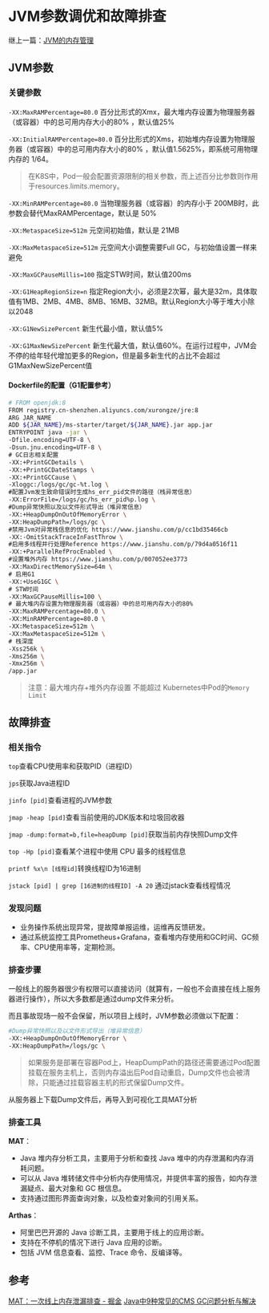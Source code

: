 # JVM参数调优和故障排查

继上一篇：[JVM的内存管理](0-JVM的内存管理.md)

## JVM参数

### 关键参数

`-XX:MaxRAMPercentage=80.0`	百分比形式的Xmx，最大堆内存设置为物理服务器（或容器）中的总可用内存大小的80% ，默认值25%

`-XX:InitialRAMPercentage=80.0`	百分比形式的Xms，初始堆内存设置为物理服务器（或容器）中的总可用内存大小的80% ，默认值1.5625%，即系统可用物理内存的 1/64。

>在K8S中，Pod一般会配置资源限制的相关参数，而上述百分比参数则作用于resources.limits.memory。

`-XX:MinRAMPercentage=80.0`	当物理服务器（或容器）的内存小于 200MB时，此参数会替代MaxRAMPercentage，默认是 50%

`-XX:MetaspaceSize=512m`	元空间初始值，默认是 21MB

`-XX:MaxMetaspaceSize=512m`	元空间大小调整需要Full GC，与初始值设置一样来避免

`-XX:MaxGCPauseMillis=100`	指定STW时间，默认值200ms

`-XX:G1HeapRegionSize=n`	指定Region大小，必须是2次幂，最大是32m，具体取值有1MB、2MB、4MB、8MB、16MB、32MB。默认Region大小等于堆大小除以2048

`-XX:G1NewSizePercent`	新生代最小值，默认值5%

`-XX:G1MaxNewSizePercent`	新生代最大值，默认值60%。在运行过程中，JVM会不停的给年轻代增加更多的Region，但是最多新生代的占比不会超过G1MaxNewSizePercent值

#### Dockerfile的配置（G1配置参考）

```sh
# FROM openjdk:8
FROM registry.cn-shenzhen.aliyuncs.com/xurongze/jre:8
ARG JAR_NAME
ADD ${JAR_NAME}/ms-starter/target/${JAR_NAME}.jar app.jar
ENTRYPOINT java -jar \
-Dfile.encoding=UTF-8 \
-Dsun.jnu.encoding=UTF-8 \
# GC日志相关配置
-XX:+PrintGCDetails \
-XX:+PrintGCDateStamps \
-XX:+PrintGCCause \
-Xloggc:/logs/gc/gc-%t.log \
#配置Jvm发生致命错误时生成hs_err_pid文件的路径（栈异常信息）
-XX:ErrorFile=/logs/gc/hs_err_pid%p.log \
#Dump异常快照以及以文件形式导出（堆异常信息）
-XX:+HeapDumpOnOutOfMemoryError \
-XX:HeapDumpPath=/logs/gc \
#禁用Jvm对异常栈信息的优化 https://www.jianshu.com/p/cc1bd35466cb
-XX:-OmitStackTraceInFastThrow \
#启用多线程并行处理Reference https://www.jianshu.com/p/79d4a0516f11
-XX:+ParallelRefProcEnabled \
#设置堆外内存 https://www.jianshu.com/p/007052ee3773
-XX:MaxDirectMemorySize=64m \
# 启用G1
-XX:+UseG1GC \
# STW时间
-XX:MaxGCPauseMillis=100 \
# 最大堆内存设置为物理服务器（或容器）中的总可用内存大小的80%
-XX:MaxRAMPercentage=80.0 \ 
-XX:MinRAMPercentage=80.0 \
-XX:MetaspaceSize=512m \
-XX:MaxMetaspaceSize=512m \
# 栈深度
-Xss256k \
-Xms256m \
-Xmx256m \
/app.jar
```

> 注意：最大堆内存+堆外内存设置 不能超过 Kubernetes中Pod的`Memory Limit`

## 故障排查

### 相关指令

`top`查看CPU使用率和获取PID（进程ID）

`jps`获取Java进程ID

`jinfo [pid]`查看进程的JVM参数

`jmap -heap [pid]`查看当前使用的JDK版本和垃圾回收器

`jmap -dump:format=b,file=heapDump [pid]`获取当前内存快照Dump文件

`top -Hp [pid]`查看某个进程中使用 CPU 最多的线程信息

`printf %x\n [线程id]`转换线程ID为16进制

`jstack [pid] | grep [16进制的线程ID] -A 20` 通过jstack查看线程情况

### 发现问题

- 业务操作系统出现异常，提故障单报运维，运维再反馈研发。
- 通过系统监控工具Prometheus+Grafana，查看堆内存使用和GC时间、GC频率、CPU使用率等，定期检测。

### 排查步骤

一般线上的服务器很少有权限可以直接访问（就算有，一般也不会直接在线上服务器进行操作），所以大多数都是通过dump文件来分析。

而且事故现场一般不会保留，所以项目上线时，JVM参数必须做以下配置：

```sh
#Dump异常快照以及以文件形式导出（堆异常信息）
-XX:+HeapDumpOnOutOfMemoryError \
-XX:HeapDumpPath=/logs/gc \
```

>如果服务是部署在容器Pod上，HeapDumpPath的路径还需要通过Pod配置挂载在服务主机上，否则内存溢出后Pod自动重启，Dump文件也会被清除，只能通过挂载容器主机的形式保留Dump文件。

从服务器上下载Dump文件后，再导入到可视化工具MAT分析

### 排查工具

**MAT**：

- Java 堆内存分析工具，主要用于分析和查找 Java 堆中的内存泄漏和内存消耗问题。
- 可以从 Java 堆转储文件中分析内存使用情况，并提供丰富的报告，如内存泄漏疑点、最大对象和 GC 根信息。
- 支持通过图形界面查询对象，以及检查对象间的引用关系。

**Arthas**：

- 阿里巴巴开源的 Java 诊断工具，主要用于线上的应用诊断。
- 支持在不停机的情况下进行 Java 应用的诊断。
- 包括 JVM 信息查看、监控、Trace 命令、反编译等。

## 参考

[MAT：一次线上内存泄漏排查 - 掘金](https://juejin.cn/post/6847902222202880008)
[Java中9种常见的CMS GC问题分析与解决](https://mp.weixin.qq.com/s?__biz=MjM5NjQ5MTI5OA==&mid=2651754955&idx=1&sn=8411133d2e5f22b9e2c5a34cdc67985d&chksm=bd1248868a65c1900dd1b7203ce17159740253df2324a208ea9c71ee764e1bde1ed2616d77ce&scene=21#wechat_redirect)